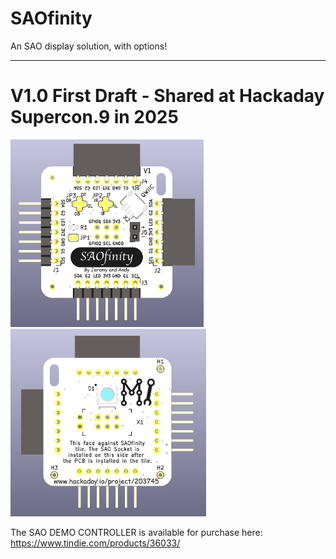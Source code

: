 # SAOfinity


An SAO display solution, with options!


-------------

# V1.0 First Draft - Shared at Hackaday Supercon.9 in 2025

<img src="Images/SAOfinity V1 Back.png" height="300">

<img src="Images/SAOfinity V1 Front.png" height="300">

The SAO DEMO CONTROLLER is available for purchase here: https://www.tindie.com/products/36033/


